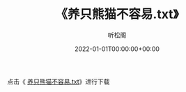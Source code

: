﻿---
title:  《养只熊猫不容易.txt》
date:   2022-01-01T00:00:00+00:00
author: 听松阁
layout: post
permalink: /养只熊猫不容易/
categories: 小说
tags: [小说]
---

点击《 [养只熊猫不容易.txt](http://img.660000.xyz/bookstukust/book/bntxt/10/养只熊猫不容易.txt)》进行下载